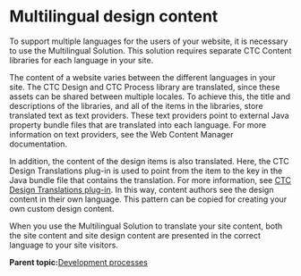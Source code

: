 # Multilingual design content 

To support multiple languages for the users of your website, it is necessary to use the Multilingual Solution. This solution requires separate CTC Content libraries for each language in your site.

The content of a website varies between the different languages in your site. The CTC Design and CTC Process library are translated, since these assets can be shared between multiple locales. To achieve this, the title and descriptions of the libraries, and all of the items in the libraries, store translated text as text providers. These text providers point to external Java property bundle files that are translated into each language. For more information on text providers, see the Web Content Manager documentation.

In addition, the content of the design items is also translated. Here, the CTC Design Translations plug-in is used to point from the item to the key in the Java bundle file that contains the translation. For more information, see [CTC Design Translations plug-in](ctc_arch_plugins_trans.md). In this way, content authors see the design content in their own language. This pattern can be copied for creating your own custom design content.

When you use the Multilingual Solution to translate your site content, both the site content and site design content are presented in the correct language to your site visitors.

**Parent topic:**[Development processes ](../ctc/ctc_deploy_dev.md)

